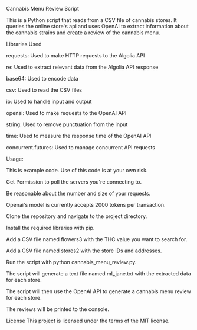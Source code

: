 Cannabis Menu Review Script

This is a Python script that reads from a CSV file of cannabis stores. It queries the online store's api and uses OpenAI to extract information about the cannabis strains and create a review of the cannabis menu.

Libraries Used

requests: Used to make HTTP requests to the Algolia API

re: Used to extract relevant data from the Algolia API response

base64: Used to encode data

csv: Used to read the CSV files

io: Used to handle input and output

openai: Used to make requests to the OpenAI API

string: Used to remove punctuation from the input

time: Used to measure the response time of the OpenAI API

concurrent.futures: Used to manage concurrent API requests



Usage: 


This is example code. Use of this code is at your own risk.

Get Permission to poll the servers you're connecting to.

Be reasonable about the number and size of your requests.

Openai's model is currently accepts 2000 tokens per transaction.

Clone the repository and navigate to the project directory.

Install the required libraries with pip.

Add a CSV file named flowers3 with the THC value you want to search for.

Add a CSV file named stores2 with the store IDs and addresses.

Run the script with python cannabis_menu_review.py.

The script will generate a text file named ml_jane.txt with the extracted data for each store.

The script will then use the OpenAI API to generate a cannabis menu review for each store.

The reviews will be printed to the console.


License
This project is licensed under the terms of the MIT license.
